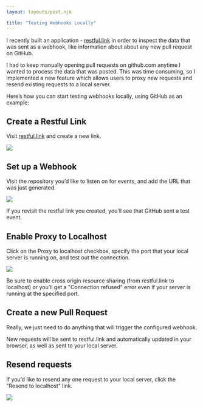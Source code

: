 ```yaml
---
layout: layouts/post.njk

title: "Testing Webhooks Locally"
---
```


I recently built an application - [restful.link](http://restful.link)
in order to inspect the data that was sent as a webhook, like information
about about any new pull request on GitHub.

I had to keep manually opening pull requests on github.com anytime I wanted to
process the data that was posted. This was time consuming, so I implemented
a new feature which allows users to proxy new requests and resend existing
requests to a local server.

Here’s how you can start testing webhooks locally, using GitHub as an example:

## Create a Restful Link

Visit [restful.link](http://restful.link) and create a new link.

![](/img/create-link.gif)

## Set up a Webhook

Visit the repository you’d like to listen on for events, and add the
URL that was just generated.

![](/img/add-webhook.png)

If you revisit the restful link you created, you’ll see that GitHub
sent a test event.

## Enable Proxy to Localhost

Click on the Proxy to localhost checkbox, specify the port that
your local server is running on, and test out the connection.

![](/img/proxy-new.gif)

Be sure to enable cross origin resource sharing (from restful.link to localhost)
or you’ll get a "Connection refused" error even if your server is running
at the specified port.

## Create a new Pull Request

Really, we just need to do anything that will trigger the configured webhook.

New requests will be sent to restful.link and automatically updated
in your browser, as well as sent to your local server.

## Resend requests

If you’d like to resend any one request to your local server, click the "Resend to localhost"
link.

![](/img/proxy-resend.gif)





